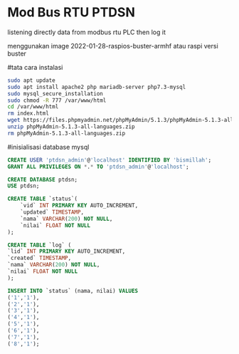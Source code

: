 # Mod Bus RTU PTDSN
listening directly data from modbus rtu PLC then log it

menggunakan image 2022-01-28-raspios-buster-armhf atau raspi versi buster

#tata cara instalasi
```sh
sudo apt update
sudo apt install apache2 php mariadb-server php7.3-mysql
sudo mysql_secure_installation
sudo chmod -R 777 /var/www/html
cd /var/www/html
rm index.html
wget https://files.phpmyadmin.net/phpMyAdmin/5.1.3/phpMyAdmin-5.1.3-all-languages.zip
unzip phpMyAdmin-5.1.3-all-languages.zip
rm phpMyAdmin-5.1.3-all-languages.zip
```

#inisialisasi database mysql
```sql
CREATE USER 'ptdsn_admin'@'localhost' IDENTIFIED BY 'bismillah';
GRANT ALL PRIVILEGES ON *.* TO 'ptdsn_admin'@'localhost';

CREATE DATABASE ptdsn;
USE ptdsn;

CREATE TABLE `status`(
    `vid` INT PRIMARY KEY AUTO_INCREMENT,
    `updated` TIMESTAMP,
    `nama` VARCHAR(200) NOT NULL,
    `nilai` FLOAT NOT NULL
);

CREATE TABLE `log` (
`lid` INT PRIMARY KEY AUTO_INCREMENT,
`created` TIMESTAMP,
`nama` VARCHAR(200) NOT NULL,
`nilai` FLOAT NOT NULL
);

INSERT INTO `status` (nama, nilai) VALUES 
('1','1'),
('2','1'),
('3','1'),
('4','1'),
('5','1'),
('6','1'),
('7','1'),
('8','1');
```
